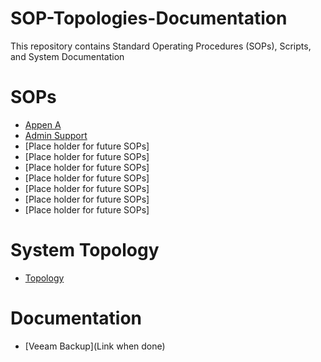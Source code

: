 # SOP-Topologies-Documentation
This repository contains Standard Operating Procedures (SOPs), Scripts, and System Documentation

# SOPs
* [Appen A](https://github.com/Argent-Daw/SOP-Topologies-Documentation/blob/main/SOP_Appen%20A..pdf)
* [Admin Support](https://github.com/Argent-Daw/SOP-Topologies-Documentation/blob/main/SOP_AdmininistrationSupp.md)
* [Place holder for future SOPs]
* [Place holder for future SOPs]
* [Place holder for future SOPs]
* [Place holder for future SOPs]
* [Place holder for future SOPs]
* [Place holder for future SOPs]
* [Place holder for future SOPs]

# System Topology
* [Topology](https://github.com/Argent-Daw/SOP-Topologies-Documentation/blob/main/Project%20Topology.drawio.png)
 
# Documentation
* [Veeam Backup](Link when done)

